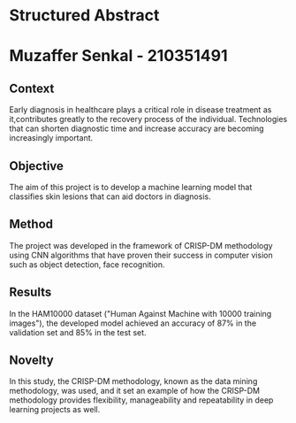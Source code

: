 # Structured Abstract
# Muzaffer Senkal - 210351491


## Context

Early diagnosis in healthcare plays a critical role in disease treatment as it,contributes greatly to the recovery process of the individual. 
Technologies that can shorten diagnostic time and increase accuracy are becoming increasingly important.

## Objective

The aim of this project is to develop a machine learning model that classifies skin lesions that can aid doctors in diagnosis.

## Method

The project was developed in the framework of CRISP-DM methodology using CNN algorithms that have proven their success in computer vision such as object detection, face recognition.

## Results

In the HAM10000 dataset ("Human Against Machine with 10000 training images"), the developed model achieved an accuracy of 87% in the validation set and 85% in the test set.

## Novelty

In this study, the CRISP-DM methodology, known as the data mining methodology, was used, and it set an example of how the CRISP-DM methodology provides flexibility, manageability and repeatability in deep learning projects as well.